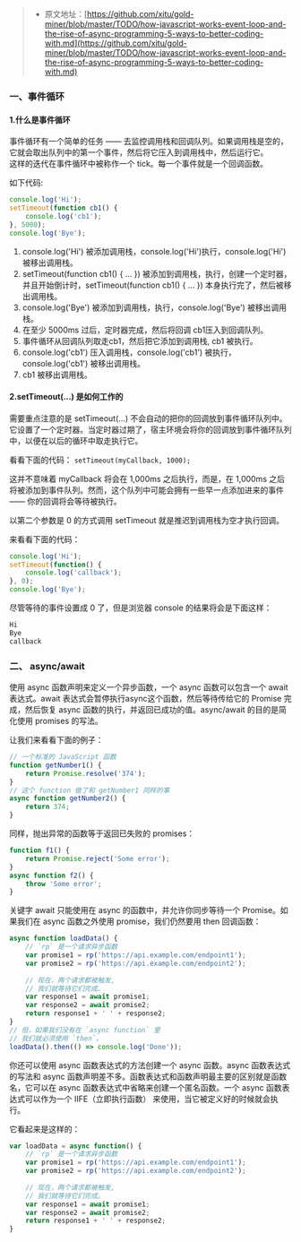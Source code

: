 > * 原文地址：[https://github.com/xitu/gold-miner/blob/master/TODO/how-javascript-works-event-loop-and-the-rise-of-async-programming-5-ways-to-better-coding-with.md](https://github.com/xitu/gold-miner/blob/master/TODO/how-javascript-works-event-loop-and-the-rise-of-async-programming-5-ways-to-better-coding-with.md)

### 一、事件循环
#### 1.什么是事件循环

事件循环有一个简单的任务 —— 去监控调用栈和回调队列。如果调用栈是空的，它就会取出队列中的第一个事件，然后将它压入到调用栈中，然后运行它。  
这样的迭代在事件循环中被称作一个 tick。每一个事件就是一个回调函数。
   
如下代码:
```js
console.log('Hi');
setTimeout(function cb1() { 
    console.log('cb1');
}, 5000);
console.log('Bye');
```
1. console.log('Hi') 被添加调用栈，console.log('Hi')执行，console.log('Hi') 被移出调用栈。
2. setTimeout(function cb1() { ... }) 被添加到调用栈，执行，创建一个定时器，并且开始倒计时，setTimeout(function cb1() { ... }) 本身执行完了，然后被移出调用栈。
3. console.log('Bye') 被添加到调用栈，执行，console.log('Bye') 被移出调用栈。
4. 在至少 5000ms 过后，定时器完成，然后将回调 cb1压入到回调队列。
5. 事件循环从回调队列取走cb1，然后把它添加到调用栈, cb1 被执行。
6. console.log('cb1') 压入调用栈，console.log('cb1') 被执行，console.log('cb1') 被移出调用栈。
7. cb1 被移出调用栈。

#### 2.setTimeout(…) 是如何工作的

需要重点注意的是 setTimeout(…) 不会自动的把你的回调放到事件循环队列中。它设置了一个定时器。当定时器过期了，宿主环境会将你的回调放到事件循环队列中，以便在以后的循环中取走执行它。

看看下面的代码：
```setTimeout(myCallback, 1000);```  

这并不意味着 myCallback 将会在 1,000ms 之后执行，而是，在 1,000ms 之后将被添加到事件队列。然而，这个队列中可能会拥有一些早一点添加进来的事件 —— 你的回调将会等待被执行。

以第二个参数是 0 的方式调用 setTimeout 就是推迟到调用栈为空才执行回调。
 
来看看下面的代码：

```js
console.log('Hi');
setTimeout(function() {
    console.log('callback');
}, 0);
console.log('Bye');
```
尽管等待的事件设置成 0 了，但是浏览器 console 的结果将会是下面这样：

```js
Hi
Bye
callback
```
 
### 二、 async/await
使用 async 函数声明来定义一个异步函数，一个 async 函数可以包含一个 await 表达式。await 表达式会暂停执行async这个函数，然后等待传给它的 Promise 完成，然后恢复 async 函数的执行，并返回已成功的值。async/await 的目的是简化使用 promises 的写法。

让我们来看看下面的例子：

```js
// 一个标准的 JavaScript 函数
function getNumber1() {
    return Promise.resolve('374');
}
// 这个 function 做了和 getNumber1 同样的事
async function getNumber2() {
    return 374;
}
```
同样，抛出异常的函数等于返回已失败的 promises：

```js
function f1() {
    return Promise.reject('Some error');
}
async function f2() {
    throw 'Some error';
}
```
关键字 await 只能使用在 async 的函数中，并允许你同步等待一个 Promise。如果我们在 async 函数之外使用 promise，我们仍然要用 then 回调函数：

```js
async function loadData() {
    // `rp` 是一个请求异步函数
    var promise1 = rp('https://api.example.com/endpoint1');
    var promise2 = rp('https://api.example.com/endpoint2');
   
    // 现在，两个请求都被触发, 
    // 我们就等待它们完成。
    var response1 = await promise1;
    var response2 = await promise2;
    return response1 + ' ' + response2;
}
// 但，如果我们没有在 `async function` 里
// 我们就必须使用 `then`。
loadData().then(() => console.log('Done'));
```

你还可以使用 async 函数表达式的方法创建一个 async 函数。async 函数表达式的写法和 async 函数声明差不多。函数表达式和函数声明最主要的区别就是函数名，它可以在 async 函数表达式中省略来创建一个匿名函数。一个 async 函数表达式可以作为一个 IIFE（立即执行函数） 来使用，当它被定义好的时候就会执行。

它看起来是这样的：

```js
var loadData = async function() {
    // `rp` 是一个请求异步函数
    var promise1 = rp('https://api.example.com/endpoint1');
    var promise2 = rp('https://api.example.com/endpoint2');
   
    // 现在，两个请求都被触发, 
    // 我们就等待它们完成。
    var response1 = await promise1;
    var response2 = await promise2;
    return response1 + ' ' + response2;
}
```
